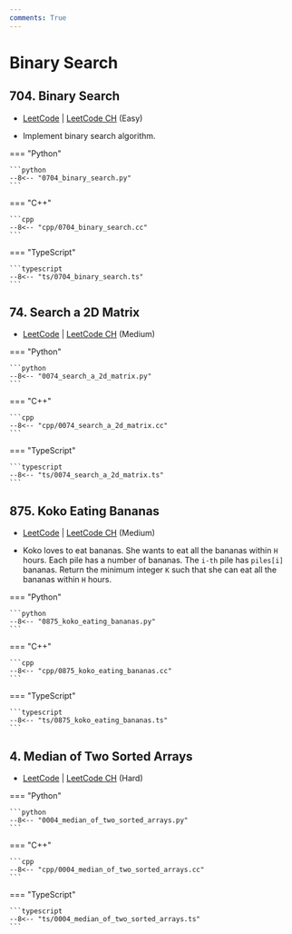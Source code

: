 ```yaml
---
comments: True
---
```


# Binary Search

## 704. Binary Search

-  [LeetCode](https://leetcode.com/problems/binary-search/) | [LeetCode CH](https://leetcode.cn/problems/binary-search/) (Easy)

-   Implement binary search algorithm.

=== "Python"

    ```python
    --8<-- "0704_binary_search.py"
    ```

=== "C++"

    ```cpp
    --8<-- "cpp/0704_binary_search.cc"
    ```

=== "TypeScript"

    ```typescript
    --8<-- "ts/0704_binary_search.ts"
    ```

## 74. Search a 2D Matrix

-  [LeetCode](https://leetcode.com/problems/search-a-2d-matrix/) | [LeetCode CH](https://leetcode.cn/problems/search-a-2d-matrix/) (Medium)

=== "Python"

    ```python
    --8<-- "0074_search_a_2d_matrix.py"
    ```

=== "C++"

    ```cpp
    --8<-- "cpp/0074_search_a_2d_matrix.cc"
    ```

=== "TypeScript"

    ```typescript
    --8<-- "ts/0074_search_a_2d_matrix.ts"
    ```

## 875. Koko Eating Bananas

-  [LeetCode](https://leetcode.com/problems/koko-eating-bananas/) | [LeetCode CH](https://leetcode.cn/problems/koko-eating-bananas/) (Medium)

-   Koko loves to eat bananas. She wants to eat all the bananas within `H` hours. Each pile has a number of bananas. The `i-th` pile has `piles[i]` bananas. Return the minimum integer `K` such that she can eat all the bananas within `H` hours.

=== "Python"

    ```python
    --8<-- "0875_koko_eating_bananas.py"
    ```

=== "C++"

    ```cpp
    --8<-- "cpp/0875_koko_eating_bananas.cc"
    ```

=== "TypeScript"

    ```typescript
    --8<-- "ts/0875_koko_eating_bananas.ts"
    ```

## 4. Median of Two Sorted Arrays

-  [LeetCode](https://leetcode.com/problems/median-of-two-sorted-arrays/) | [LeetCode CH](https://leetcode.cn/problems/median-of-two-sorted-arrays/) (Hard)

=== "Python"

    ```python
    --8<-- "0004_median_of_two_sorted_arrays.py"
    ```

=== "C++"

    ```cpp
    --8<-- "cpp/0004_median_of_two_sorted_arrays.cc"
    ```

=== "TypeScript"

    ```typescript
    --8<-- "ts/0004_median_of_two_sorted_arrays.ts"
    ```
